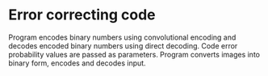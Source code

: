 # Error correcting code
Program encodes binary numbers using convolutional encoding and decodes encoded binary numbers using direct decoding.
Code error probability values are passed as parameters.
Program converts images into binary form, encodes and decodes input.
